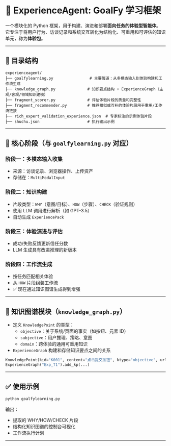 # 🧠 ExperienceAgent: GoalFy 学习框架

一个模块化的 Python 框架，用于构建、演进和部署**面向任务的体验型智能体**。
它专注于将用户行为、访谈记录和系统交互转化为结构化、可重用和可评估的知识单元，称为**体验包**。

---

## 🔧 目录结构

```
experienceagent/
├── goalfylearning.py                # 主要管道：从多模态输入到体验构建和工作流生成
├── knowledge_graph.py              # 知识要点结构 + ExperienceGraph（主观/客观/领域知识建模）
├── fragment_scorer.py              # 评估体验片段的质量和完整性
├── fragment_recommender.py         # 推荐相似或互补的体验片段用于重用/工作流链接
├── rich_expert_validation_experience.json  # 专家标注的示例体验片段
├── shuchu.json                     # 执行输出示例
```

---

## 🔁 核心阶段（与 `goalfylearning.py` 对应）

### 阶段一：多模态输入收集
- 来源：访谈记录、浏览器操作、上传资产
- 存储在：`MultiModalInput`

### 阶段二：知识构建
- 片段类型：`WHY`（意图/目标）、`HOW`（步骤）、`CHECK`（验证规则）
- 使用 LLM 调用进行解析（如 GPT-3.5）
- 自动生成 `ExperiencePack`

### 阶段三：体验演进与评估
- 成功/失败反馈更新信任分数
- LLM 生成具有改进推理的新版本

### 阶段四：工作流生成
- 按任务匹配相关体验
- 从 `HOW` 片段组装工作流
- ✅ 现在通过知识图谱生成得到增强

---

## 🧠 知识图谱模块（`knowledge_graph.py`）

- 定义 `KnowledgePoint` 的类型：
  - `objective`：关于系统/页面的事实（如按钮、元素 ID）
  - `subjective`：用户推理、策略、意图
  - `domain`：跨体验的通用可重用知识
- `ExperienceGraph` 构建和存储知识要点之间的关系

```python
KnowledgePoint(kid="K001", content="点击提交按钮", ktype="objective", url="/submit")
ExperienceGraph("Exp_T1").add_kp(...)
```

---

## ✅ 使用示例

```bash
python goalfylearning.py
```
输出：
- 提取的 WHY/HOW/CHECK 片段
- 结构化知识图谱的控制台可视化
- 工作流执行计划

---